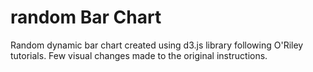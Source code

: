 # random Bar Chart


Random dynamic bar chart created using d3.js library following O'Riley tutorials. 
Few visual changes made to the original instructions.